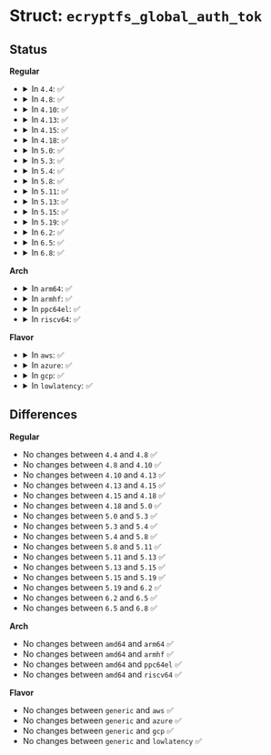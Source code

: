 # Struct: <code>ecryptfs_global_auth_tok</code>

## Status
<b>Regular</b>
<ul>
<li>
<details>
<summary>In <code>4.4</code>: ✅</summary>

```c
struct ecryptfs_global_auth_tok {
    u32 flags;
    struct list_head mount_crypt_stat_list;
    struct key *global_auth_tok_key;
    unsigned char sig[17];
};
```
</details>
</li>
<li>
<details>
<summary>In <code>4.8</code>: ✅</summary>

```c
struct ecryptfs_global_auth_tok {
    u32 flags;
    struct list_head mount_crypt_stat_list;
    struct key *global_auth_tok_key;
    unsigned char sig[17];
};
```
</details>
</li>
<li>
<details>
<summary>In <code>4.10</code>: ✅</summary>

```c
struct ecryptfs_global_auth_tok {
    u32 flags;
    struct list_head mount_crypt_stat_list;
    struct key *global_auth_tok_key;
    unsigned char sig[17];
};
```
</details>
</li>
<li>
<details>
<summary>In <code>4.13</code>: ✅</summary>

```c
struct ecryptfs_global_auth_tok {
    u32 flags;
    struct list_head mount_crypt_stat_list;
    struct key *global_auth_tok_key;
    unsigned char sig[17];
};
```
</details>
</li>
<li>
<details>
<summary>In <code>4.15</code>: ✅</summary>

```c
struct ecryptfs_global_auth_tok {
    u32 flags;
    struct list_head mount_crypt_stat_list;
    struct key *global_auth_tok_key;
    unsigned char sig[17];
};
```
</details>
</li>
<li>
<details>
<summary>In <code>4.18</code>: ✅</summary>

```c
struct ecryptfs_global_auth_tok {
    u32 flags;
    struct list_head mount_crypt_stat_list;
    struct key *global_auth_tok_key;
    unsigned char sig[17];
};
```
</details>
</li>
<li>
<details>
<summary>In <code>5.0</code>: ✅</summary>

```c
struct ecryptfs_global_auth_tok {
    u32 flags;
    struct list_head mount_crypt_stat_list;
    struct key *global_auth_tok_key;
    unsigned char sig[17];
};
```
</details>
</li>
<li>
<details>
<summary>In <code>5.3</code>: ✅</summary>

```c
struct ecryptfs_global_auth_tok {
    u32 flags;
    struct list_head mount_crypt_stat_list;
    struct key *global_auth_tok_key;
    unsigned char sig[17];
};
```
</details>
</li>
<li>
<details>
<summary>In <code>5.4</code>: ✅</summary>

```c
struct ecryptfs_global_auth_tok {
    u32 flags;
    struct list_head mount_crypt_stat_list;
    struct key *global_auth_tok_key;
    unsigned char sig[17];
};
```
</details>
</li>
<li>
<details>
<summary>In <code>5.8</code>: ✅</summary>

```c
struct ecryptfs_global_auth_tok {
    u32 flags;
    struct list_head mount_crypt_stat_list;
    struct key *global_auth_tok_key;
    unsigned char sig[17];
};
```
</details>
</li>
<li>
<details>
<summary>In <code>5.11</code>: ✅</summary>

```c
struct ecryptfs_global_auth_tok {
    u32 flags;
    struct list_head mount_crypt_stat_list;
    struct key *global_auth_tok_key;
    unsigned char sig[17];
};
```
</details>
</li>
<li>
<details>
<summary>In <code>5.13</code>: ✅</summary>

```c
struct ecryptfs_global_auth_tok {
    u32 flags;
    struct list_head mount_crypt_stat_list;
    struct key *global_auth_tok_key;
    unsigned char sig[17];
};
```
</details>
</li>
<li>
<details>
<summary>In <code>5.15</code>: ✅</summary>

```c
struct ecryptfs_global_auth_tok {
    u32 flags;
    struct list_head mount_crypt_stat_list;
    struct key *global_auth_tok_key;
    unsigned char sig[17];
};
```
</details>
</li>
<li>
<details>
<summary>In <code>5.19</code>: ✅</summary>

```c
struct ecryptfs_global_auth_tok {
    u32 flags;
    struct list_head mount_crypt_stat_list;
    struct key *global_auth_tok_key;
    unsigned char sig[17];
};
```
</details>
</li>
<li>
<details>
<summary>In <code>6.2</code>: ✅</summary>

```c
struct ecryptfs_global_auth_tok {
    u32 flags;
    struct list_head mount_crypt_stat_list;
    struct key *global_auth_tok_key;
    unsigned char sig[17];
};
```
</details>
</li>
<li>
<details>
<summary>In <code>6.5</code>: ✅</summary>

```c
struct ecryptfs_global_auth_tok {
    u32 flags;
    struct list_head mount_crypt_stat_list;
    struct key *global_auth_tok_key;
    unsigned char sig[17];
};
```
</details>
</li>
<li>
<details>
<summary>In <code>6.8</code>: ✅</summary>

```c
struct ecryptfs_global_auth_tok {
    u32 flags;
    struct list_head mount_crypt_stat_list;
    struct key *global_auth_tok_key;
    unsigned char sig[17];
};
```
</details>
</li>
</ul>
<b>Arch</b>
<ul>
<li>
<details>
<summary>In <code>arm64</code>: ✅</summary>

```c
struct ecryptfs_global_auth_tok {
    u32 flags;
    struct list_head mount_crypt_stat_list;
    struct key *global_auth_tok_key;
    unsigned char sig[17];
};
```
</details>
</li>
<li>
<details>
<summary>In <code>armhf</code>: ✅</summary>

```c
struct ecryptfs_global_auth_tok {
    u32 flags;
    struct list_head mount_crypt_stat_list;
    struct key *global_auth_tok_key;
    unsigned char sig[17];
};
```
</details>
</li>
<li>
<details>
<summary>In <code>ppc64el</code>: ✅</summary>

```c
struct ecryptfs_global_auth_tok {
    u32 flags;
    struct list_head mount_crypt_stat_list;
    struct key *global_auth_tok_key;
    unsigned char sig[17];
};
```
</details>
</li>
<li>
<details>
<summary>In <code>riscv64</code>: ✅</summary>

```c
struct ecryptfs_global_auth_tok {
    u32 flags;
    struct list_head mount_crypt_stat_list;
    struct key *global_auth_tok_key;
    unsigned char sig[17];
};
```
</details>
</li>
</ul>
<b>Flavor</b>
<ul>
<li>
<details>
<summary>In <code>aws</code>: ✅</summary>

```c
struct ecryptfs_global_auth_tok {
    u32 flags;
    struct list_head mount_crypt_stat_list;
    struct key *global_auth_tok_key;
    unsigned char sig[17];
};
```
</details>
</li>
<li>
<details>
<summary>In <code>azure</code>: ✅</summary>

```c
struct ecryptfs_global_auth_tok {
    u32 flags;
    struct list_head mount_crypt_stat_list;
    struct key *global_auth_tok_key;
    unsigned char sig[17];
};
```
</details>
</li>
<li>
<details>
<summary>In <code>gcp</code>: ✅</summary>

```c
struct ecryptfs_global_auth_tok {
    u32 flags;
    struct list_head mount_crypt_stat_list;
    struct key *global_auth_tok_key;
    unsigned char sig[17];
};
```
</details>
</li>
<li>
<details>
<summary>In <code>lowlatency</code>: ✅</summary>

```c
struct ecryptfs_global_auth_tok {
    u32 flags;
    struct list_head mount_crypt_stat_list;
    struct key *global_auth_tok_key;
    unsigned char sig[17];
};
```
</details>
</li>
</ul>

## Differences
<b>Regular</b>
<ul>
<li>
No changes between <code>4.4</code> and <code>4.8</code> ✅
</li>
<li>
No changes between <code>4.8</code> and <code>4.10</code> ✅
</li>
<li>
No changes between <code>4.10</code> and <code>4.13</code> ✅
</li>
<li>
No changes between <code>4.13</code> and <code>4.15</code> ✅
</li>
<li>
No changes between <code>4.15</code> and <code>4.18</code> ✅
</li>
<li>
No changes between <code>4.18</code> and <code>5.0</code> ✅
</li>
<li>
No changes between <code>5.0</code> and <code>5.3</code> ✅
</li>
<li>
No changes between <code>5.3</code> and <code>5.4</code> ✅
</li>
<li>
No changes between <code>5.4</code> and <code>5.8</code> ✅
</li>
<li>
No changes between <code>5.8</code> and <code>5.11</code> ✅
</li>
<li>
No changes between <code>5.11</code> and <code>5.13</code> ✅
</li>
<li>
No changes between <code>5.13</code> and <code>5.15</code> ✅
</li>
<li>
No changes between <code>5.15</code> and <code>5.19</code> ✅
</li>
<li>
No changes between <code>5.19</code> and <code>6.2</code> ✅
</li>
<li>
No changes between <code>6.2</code> and <code>6.5</code> ✅
</li>
<li>
No changes between <code>6.5</code> and <code>6.8</code> ✅
</li>
</ul>
<b>Arch</b>
<ul>
<li>
No changes between <code>amd64</code> and <code>arm64</code> ✅
</li>
<li>
No changes between <code>amd64</code> and <code>armhf</code> ✅
</li>
<li>
No changes between <code>amd64</code> and <code>ppc64el</code> ✅
</li>
<li>
No changes between <code>amd64</code> and <code>riscv64</code> ✅
</li>
</ul>
<b>Flavor</b>
<ul>
<li>
No changes between <code>generic</code> and <code>aws</code> ✅
</li>
<li>
No changes between <code>generic</code> and <code>azure</code> ✅
</li>
<li>
No changes between <code>generic</code> and <code>gcp</code> ✅
</li>
<li>
No changes between <code>generic</code> and <code>lowlatency</code> ✅
</li>
</ul>

